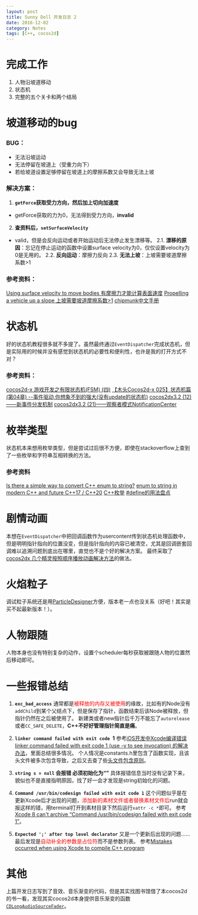 ```yaml
---
layout: post
title: Sunny Doll 开发日志 2
date: 2016-12-02
category: Notes
tags: [C++, cocos2d]
---
```


# 完成工作

1. 人物沿坡道移动
2. 状态机
3. 完整的五个关卡和两个结局

# 坡道移动的bug

### BUG：
- 无法沿坡运动
- 无法停留在坡道上（受重力向下）
- 若给坡道设置足够停留在坡道上的摩擦系数又会导致无法上坡

### 解决方案：
1. **`getForce`获取受力方向，然后加上切向加速度**
- getForce获取的力为0，无法得到受力方向，**invalid**

2. **查资料后，`setSurfaceVelocity`**
- valid，但是会反向运动或者开始运动后无法停止发生漂移等。
2.1. **漂移的原因**：忘记在停止运动的函数中设置surface velocity为0，仅仅设置velocity为0是无用的。
2.2. **反向运动**：摩擦力反向
2.3. **无法上坡**：上坡需要坡道摩擦系数>1

### 参考资料：

[Using surface velocity to move bodies 有摩擦力才能计算表面速度](https://chipmunk-physics.net/forum/viewtopic.php?f=1&t=457)
[Propelling a vehicle up a slope 上坡需要坡道摩擦系数>1](http://forum.cocos2d-objc.org/t/chipmunk-propelling-a-vehicle-up-a-slope/9600/2)
[chipmunk中文手册](https://github.com/iTyran/ChipmunkDocsCN/blob/master/Chipmunk2D.md)

# 状态机

好的状态机教程很多就不多提了。虽然最终通过`EventDispatcher`完成状态机，但是实际用的时候并没有感觉到状态机的必要性和便利性，也许是我的打开方式不对？

### 参考资料：
[cocos2d-x 游戏开发之有限状态机(FSM) (四)](http://blog.csdn.net/ubuntu64fan/article/details/43020757)
[【木头Cocos2d-x 025】状态机篇(第04章) --事件驱动,你想象不到的强大(没有update的状态机)](http://m.blog.csdn.net/article/details?id=8349314)
[cocos2dx3.2 (12)——新事件分发机制](http://shahdza.blog.51cto.com/2410787/1560222)
[cocos2dx3.2 (21)——观察者模式NotificationCenter](http://shahdza.blog.51cto.com/2410787/1611575)

# 枚举类型
状态机本来想用枚举类型，但是尝试过后很不方便，即使在stackoverflow上查到了一些枚举和字符串互相转换的方法。

### 参考资料
[Is there a simple way to convert C++ enum to string?](http://stackoverflow.com/a/11586083/5987)
[enum to string in modern C++ and future C++17 / C++20](http://stackoverflow.com/questions/28828957/enum-to-string-in-modern-c-and-future-c17-c20)
[C++枚举](https://segmentfault.com/a/1190000002789928)
[#define的用法盘点](http://bbs.csdn.net/topics/300118504)

# 剧情动画
本想在`EventDispatcher`中把回调函数作为usercontent传到状态机处理函数中，但是明明指针指向的位置没变，但是指针指向的内容已被清空，尤其是回调嵌套回调难以追溯问题到底出在哪里，直觉也不是个好的解决方案。
最终采取了[cocos2dx 几个精灵按照顺序播放动画解决方法](http://m.blog.csdn.net/article/details?id=46741437)的做法。

# 火焰粒子

调试粒子系统还是用[ParticleDesigner](https://71squared.com/particledesigner)方便，版本老一点也没关系（好吧！其实是买不起最新版本！）。

# 人物跟随
人物本身也没有特别复杂的动作，设置个scheduler每秒获取被跟随人物的位置然后移动即可。

# 一些报错总结

1. **`exc_bad_access`**
通常都是<font color='red'>被释放的内存又被使用</font>的缘故，比如有的Node没有`addChild`到某个父结点下，但是保存了指针，函数结束后该Node被释放，但指针仍然在之后被使用了。
新建类或者new指针后千万不能忘了`autorelease`或者`CC_SAFE_DELETE`，**C++不好好管理指针简直是痛**。

2. **`linker command failed with exit code `1**
参考[iOS开发中Xcode编译错误 linker command failed with exit code 1 (use -v to see invocation) 的解决办法](http://blog.csdn.net/aaidong/article/details/45740017)，里面总结很多情况。
个人情况是constants.h里包含了函数实现，且该头文件被多次包含导致，之后又去查了些[头文件包含原则](http://www.cnblogs.com/clover-toeic/p/3728026.html)。

3. **`string s = null` 会报错 必须初始化为“”** 
具体报错信息当时没有记录下来，貌似也不是直接指明原因，找了好一会才发现是string初始化的问题。

4. **`Command /usr/bin/codesign failed with exit code 1`**
这个问题似乎是在更新Xcode后才出现的问题，<font color='red'>添加新的素材文件或者替换素材文件后</font>run就会报这样的错，用terminal打开到素材目录下然后运行`xattr -c *`即可。
参考[Xcode 8 can't archive “Command /usr/bin/codesign failed with exit code 1”](http://stackoverflow.com/questions/39449665/xcode-8-cant-archive-command-usr-bin-codesign-failed-with-exit-code-1)。

5. **`Expected ';' after top level declarator`**
又是一个更新后出现的问题……最后发现是<font color='red'>自动补全的参数是占位符</font>而不是参数列表。
参考[Mistakes occurred when using Xcode to compile C++ program](http://stackoverflow.com/questions/38940844/mistakes-occurred-when-using-xcode-to-compile-c-program)

# 其他
上篇开发日志写到了音效、音乐渐变的代码，但是其实找图书馆借了本cocos2d的书一看，发现其实cocos2d本身提供音乐渐变的函数[`CDLongAudioSourceFader`](http://www.cocos2d-x.org/reference/native-cpp/V3.0rc1/d0/dd2/interface_c_d_long_audio_source_fader.html)。
